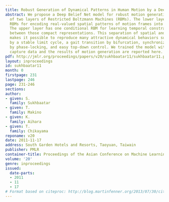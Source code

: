 ```yaml
---
title: Robust Generation of Dynamical Patterns in Human Motion by a Deep Belief Nets
abstract: We propose a Deep Belief Net model for robust motion generation, which consists
  of two layers of Restricted Boltzmann Machines (RBMs). The lower layer has multiple
  RBMs for encoding real-valued spatial patterns of motion frames into compact representations.
  The upper layer has one conditional RBM for learning temporal constraints on transitions
  between those compact representations. This separation of spatial and temporal learning
  makes it possible to reproduce many attractive dynamical behaviors such as walking
  by a stable limit cycle, a gait transition by bifurcation, synchronization of limbs
  by phase-locking, and easy top-down control. We trained the model with human motion
  capture data and the results of motion generation are reported here.
pdf: http://jmlr.org/proceedings/papers/v20/sukhbaatar11/sukhbaatar11.pdf
layout: inproceedings
id: sukhbaatar11
month: 0
firstpage: 231
lastpage: 246
page: 231-246
sections: 
author:
- given: S.
  family: Sukhbaatar
- given: T.
  family: Makino
- given: K.
  family: Aihara
- given: T.
  family: Chikayama
reponame: v20
date: 2011-11-17
address: South Garden Hotels and Resorts, Taoyuan, Taiwain
publisher: PMLR
container-title: Proceedings of the Asian Conference on Machine Learning
volume: '20'
genre: inproceedings
issued:
  date-parts:
  - 2011
  - 11
  - 17
# Format based on citeproc: http://blog.martinfenner.org/2013/07/30/citeproc-yaml-for-bibliographies/
---
```

